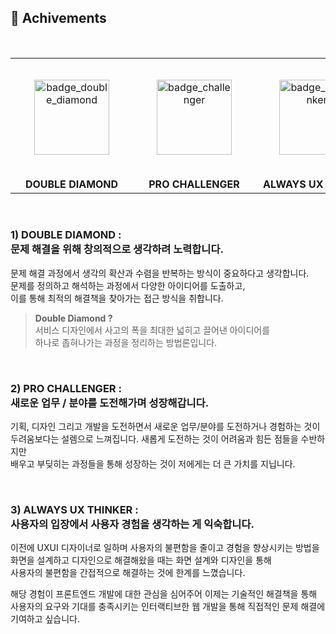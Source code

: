 ## 🚀 Achivements <br />

<br />

<table>
 <tr>
    <td width="200" height="190" align="center">
      <img src="https://github.com/doitchuu/doitchuu/assets/43771772/502059c2-124d-49e4-bc69-2a83d9a0c0c1" width="120" style="margin: 30px;" alt="badge_double_diamond"/>
    </td>
    <td width="200" height="190" align="center">
      <img src="https://github.com/doitchuu/doitchuu/assets/43771772/ef4043a9-b5a4-48b1-ad16-2f39cbae1994" width="120" style="margin: 30px;" alt="badge_challenger"/>
    </td>
    <td width="200" height="190" align="center">
      <img src="https://github.com/doitchuu/doitchuu/assets/43771772/b82a519f-1de4-4e8f-b39e-4c3a6cc6e8aa" width="120" style="margin: 30px;" alt="badge_ux_thinker"/>
    </td>
 </tr>
 <tr>
    <td align="center">
     <b> DOUBLE DIAMOND</b>
    </td>
    <td align="center">
      <b> PRO CHALLENGER</b></a>
    </td>
    <td align="center">
      <b> ALWAYS UX THINKER</b></a>
    </td>
 </tr>
</table>


<br />

### 1) DOUBLE DIAMOND : <br />문제 해결을 위해 창의적으로 생각하려 노력합니다.

문제 해결 과정에서 생각의 확산과 수렴을 반복하는 방식이 중요하다고 생각합니다.<br />
문제를 정의하고 해석하는 과정에서 다양한 아이디어를 도출하고,<br />
이를 통해 최적의 해결책을 찾아가는 접근 방식을 취합니다.<br />

> **Double Diamond ?**<br />
> 서비스 디자인에서 사고의 폭을 최대한 넓히고 끌어낸 아이디어를<br />하나로 좁혀나가는 과정을 정리하는 방법론입니다.

<br />

### 2) PRO CHALLENGER : <br />새로운 업무 / 분야를 도전해가며 성장해갑니다.

기획, 디자인 그리고 개발을 도전하면서 새로운 업무/분야를 도전하거나 경험하는 것이<br />
두려움보다는 설렘으로 느껴집니다. 새롭게 도전하는 것이 어려움과 힘든 점들을 수반하지만<br />
배우고 부딪히는 과정들을 통해 성장하는 것이 저에게는 더 큰 가치를 지닙니다.

<br />

### 3) ALWAYS UX THINKER : <br />사용자의 입장에서 사용자 경험을 생각하는 게 익숙합니다.

이전에 UXUI 디자이너로 일하며 사용자의 불편함을 줄이고 경험을 향상시키는 방법을<br />
화면을 설계하고 디자인으로 해결해왔을 때는 화면 설계와 디자인을 통해<br />
사용자의 불편함을 간접적으로 해결하는 것에 한계를 느꼈습니다.

해당 경험이 프론트엔드 개발에 대한 관심을 심어주어 이제는 기술적인 해결책을 통해<br />
사용자의 요구와 기대를 충족시키는 인터랙티브한 웹 개발을 통해 직접적인 문제 해결에 기여하고 싶습니다.

<br />
